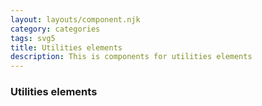 ```yaml
---
layout: layouts/component.njk
category: categories
tags: svg5
title: Utilities elements
description: This is components for utilities elements
---
```


<div class="wrapper">
  <h3>Utilities elements</h3>
</div>